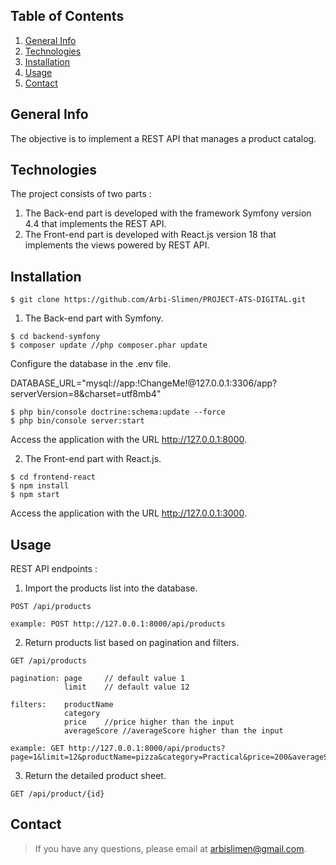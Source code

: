 ## Table of Contents
1. [General Info](#general-info)
2. [Technologies](#technologies)
3. [Installation](#installation)
4. [Usage](#usage)
5. [Contact](#contact)
## General Info
The objective is to implement a REST API that manages a product catalog.

## Technologies
The project consists of two parts :
1. The Back-end part is developed with the framework Symfony version 4.4 that implements the REST API.
2. The Front-end part is developed with React.js version 18 that implements the views powered by REST API.
## Installation
```
$ git clone https://github.com/Arbi-Slimen/PROJECT-ATS-DIGITAL.git
```
1. The Back-end part with Symfony.
```
$ cd backend-symfony
$ composer update //php composer.phar update
```
Configure the database in the .env file.

DATABASE_URL="mysql://app:!ChangeMe!@127.0.0.1:3306/app?serverVersion=8&charset=utf8mb4"
```
$ php bin/console doctrine:schema:update --force
$ php bin/console server:start
```
Access the application with the URL http://127.0.0.1:8000.

2. The Front-end part with React.js.
```
$ cd frontend-react
$ npm install
$ npm start
```
Access the application with the URL http://127.0.0.1:3000.
## Usage
REST API endpoints :
1. Import the products list into the database.
 ```
 POST /api/products
 
 example: POST http://127.0.0.1:8000/api/products
```
2. Return products list based on pagination and filters.
 ```
 GET /api/products
 
 pagination: page     // default value 1 
             limit    // default value 12
             
 filters:    productName
             category
             price    //price higher than the input
             averageScore //averageScore higher than the input
             
example: GET http://127.0.0.1:8000/api/products?page=1&limit=12&productName=pizza&category=Practical&price=200&averageScore=3
```
3. Return the detailed product sheet.
 ```
 GET /api/product/{id}
 ```
## Contact
> If you have any questions, please email at arbislimen@gmail.com.
